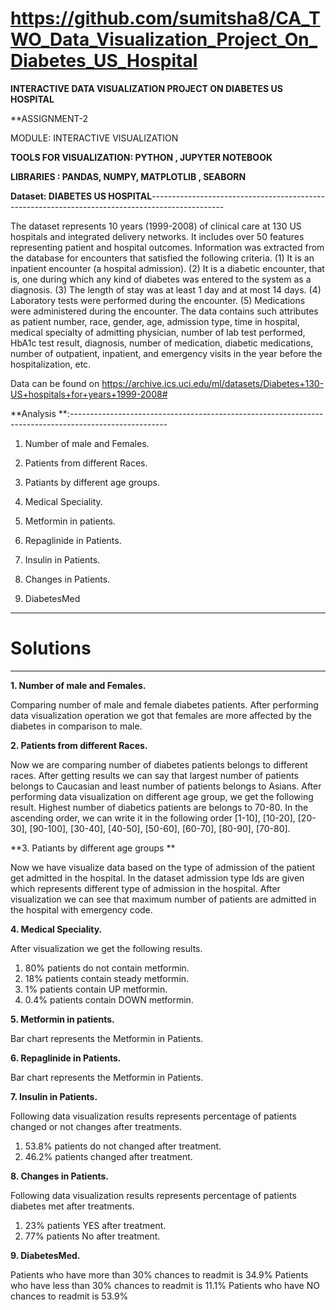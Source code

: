# https://github.com/sumitsha8/CA_TWO_Data_Visualization_Project_On_Diabetes_US_Hospital

**INTERACTIVE DATA VISUALIZATION PROJECT ON DIABETES US HOSPITAL**

**ASSIGNMENT-2

MODULE: INTERACTIVE VISUALIZATION

**TOOLS FOR VISUALIZATION: PYTHON , JUPYTER NOTEBOOK**

**LIBRARIES : PANDAS, NUMPY, MATPLOTLIB , SEABORN**


**Dataset:  DIABETES US HOSPITAL**------------------------------------------------------------------------------------------------

The dataset represents 10 years (1999-2008) of clinical care at 130 US hospitals and integrated delivery networks. It includes over 50 features representing patient and hospital outcomes. Information was extracted from the database for encounters that satisfied the following criteria.
(1)	It is an inpatient encounter (a hospital admission).
(2)	It is a diabetic encounter, that is, one during which any kind of diabetes was entered to the system as a diagnosis.
(3)	The length of stay was at least 1 day and at most 14 days.
(4)	Laboratory tests were performed during the encounter.
(5)	Medications were administered during the encounter.
The data contains such attributes as patient number, race, gender, age, admission type, time in hospital, medical specialty of admitting physician, number of lab test performed, HbA1c test result, diagnosis, number of medication, diabetic medications, number of outpatient, inpatient, and emergency visits in the year before the hospitalization, etc.

Data can be found on https://archive.ics.uci.edu/ml/datasets/Diabetes+130-US+hospitals+for+years+1999-2008#


**Analysis **:------------------------------------------------------------------------------------------------------

1.	Number of male and Females.

2.	Patients from different Races.

3.	Patiants by different age groups.

4.	Medical Speciality. 

5.	Metformin in patients.

6.	Repaglinide in Patients.

7.	Insulin in Patients.

8.	Changes in Patients.

9.	DiabetesMed

-------------------------------------------------------------------------------------------------------------------------------
# Solutions
-------------------------------------------------------------------------------------------------------------------------------


**1.	Number of male and Females.**

 Comparing number of male and female diabetes patients. After performing data visualization operation we got that females are more affected by the diabetes in comparison to male. 

**2.	Patients from different Races.**

Now we are comparing number of diabetes patients belongs to different races. After getting results we can say that largest number of patients belongs to Caucasian and least number of patients belongs to Asians.
After performing data visualization on different age group, we get the following result. Highest number of diabetics patients are belongs to 70-80. In the ascending order, we can write it in the following order [1-10], [10-20], [20-30], [90-100], [30-40], [40-50], [50-60], [60-70], [80-90], [70-80].


**3.	Patiants by different age groups **

Now we have visualize data based on the type of admission of the patient get admitted in the hospital. In the dataset admission type Ids are given which represents different type of admission in the hospital. After visualization we can see that maximum number of patients are admitted in the hospital with emergency code.

**4.	Medical Speciality.** 

After visualization we get the following results.
1. 80% patients do not contain metformin.
2. 18% patients contain steady metformin.
3. 1% patients contain UP metformin.
4. 0.4%  patients contain DOWN metformin.


**5.	Metformin in patients.**

Bar chart represents the Metformin in Patients.

**6.	Repaglinide in Patients.**

Bar chart represents the Metformin in Patients.

**7.	Insulin in Patients.**

Following data visualization results represents percentage of patients changed or not changes after treatments.
1. 53.8% patients do not changed after treatment.
2. 46.2% patients changed after treatment.


**8.	Changes in Patients.**

Following data visualization results represents percentage of patients diabetes met after treatments.
1. 23% patients YES after treatment.
2. 77% patients No after treatment.


**9.	DiabetesMed.**

Patients who have more than 30% chances to readmit is 34.9%
Patients who have less than 30% chances to readmit is 11.1%
Patients who have NO chances to readmit is 53.9%
